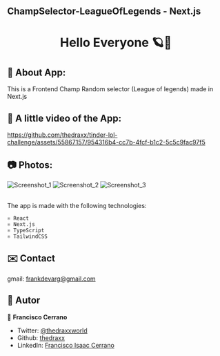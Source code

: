 ## ChampSelector-LeagueOfLegends - Next.js

<h1 align="center"> Hello Everyone 🪐👋</h1>

## 🤖 About App:
This is a Frontend Champ Random selector (League of legends) made in Next.js

## 🎥 A little video of the App:

https://github.com/thedraxx/tinder-lol-challenge/assets/55867157/954316b4-cc7b-4fcf-b1c2-5c5c9fac97f5

## 📷 Photos:
![Screenshot_1](https://github.com/thedraxx/tinder-lol-challenge/assets/55867157/89846cb0-2ac0-4b70-8dac-a85fd6beb716)
![Screenshot_2](https://github.com/thedraxx/tinder-lol-challenge/assets/55867157/6f30e967-0de9-405f-a5e5-c1119d406bf8)
![Screenshot_3](https://github.com/thedraxx/tinder-lol-challenge/assets/55867157/c9ffc190-0a2f-41ad-9975-42bf5a2e8937)

<br> The app is made with the following technologies:</br>

```
⚛️ React
⚛️ Next.js
⚛️ TypeScript
⚛️ TailwindCSS
```
## ✉️ Contact
gmail: frankdevarg@gmail.com
## 🤔 Autor
👤 **Francisco Cerrano**
- Twitter: [@thedraxxworld](https://twitter.com/ThedraxxWorld)
- Github: [thedraxx](https://github.com/thedraxx)
- LinkedIn: [Francisco Isaac Cerrano](https://www.linkedin.com/in/iscodev/)
